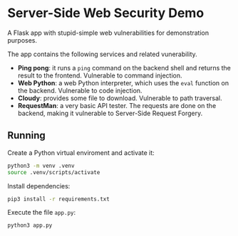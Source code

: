 # Server-Side Web Security Demo
A Flask app with stupid-simple web vulnerabilities for demonstration purposes.

The app contains the following services and related vunerability.
- **Ping pong**: it runs a `ping` command on the backend shell and returns the result to the frontend. Vulnerable to command injection.
- **Web Python**: a web Python interpreter, which uses the `eval` function on the backend. Vulnerable to code injection.
- **Cloudy**: provides some file to download. Vulnerable to path traversal.
- **RequestMan**: a very basic API tester. The requests are done on the backend, making it vulnerable to Server-Side Request Forgery.

## Running
Create a Python virtual enviroment and activate it:
```sh
python3 -m venv .venv
source .venv/scripts/activate
```
Install dependencies:
```sh
pip3 install -r requirements.txt
```
Execute the file `app.py`:
```sh
python3 app.py
```
